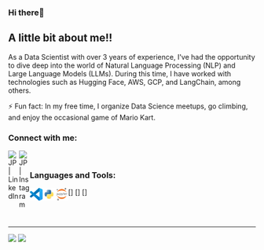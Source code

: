 ### Hi there👋 


## A little bit about me!!
As a Data Scientist with over 3 years of experience, I've had the opportunity to dive deep into the world of Natural Language Processing (NLP) and Large Language Models (LLMs). 
During this time, I have worked with technologies such as Hugging Face, AWS, GCP, and LangChain, among others. 

⚡ Fun fact: In my free time, I organize Data Science meetups, go climbing, and enjoy the occasional game of Mario Kart.

### Connect with me:

[<img align="left" alt="JP | LinkedIn" width="22px" src="https://cdn.jsdelivr.net/npm/simple-icons@v3/icons/linkedin.svg" />][linkedin]
[<img align="left" alt="JP | Instagram" width="22px" src="https://cdn.jsdelivr.net/npm/simple-icons@v3/icons/instagram.svg" />][instagram]

<br />

### Languages and Tools:

[<img align="left" alt="Visual Studio Code" width="26px" src="https://raw.githubusercontent.com/github/explore/80688e429a7d4ef2fca1e82350fe8e3517d3494d/topics/visual-studio-code/visual-studio-code.png" />]
[<img align="left" alt="Python" width="26px" src="https://raw.githubusercontent.com/github/explore/80688e429a7d4ef2fca1e82350fe8e3517d3494d/topics/python/python.png" />]
[<img align="left" alt="jupyter" width="26px" src="https://raw.githubusercontent.com/github/explore/80688e429a7d4ef2fca1e82350fe8e3517d3494d/topics/jupyter-notebook/jupyter-notebook.png" />]

<br />
<br />

---
![](https://github.com/JeanPhilPetitFrere/readme_details/blob/master/generated/overview.svg)
![](https://github.com/JeanPhilPetitFrere/readme_details/blob/master/generated/languages.svg)




[instagram]: https://www.instagram.com/jean_philippe_petit_frere_/
[linkedin]: https://www.linkedin.com/in/jeanphilpetitfrere/


